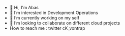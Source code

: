 - 👋 Hi, I'm Abas
- 👀 I’m interested in Development Operations
- 🌱 I’m currently working on my self
- 💞️ I’m looking to collaborate on different cloud projects 
- How to reach me : twitter cK_vontrap 
